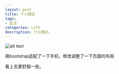 ```yaml
---
layout: post
title: 个人随记
tags:
- 生活
categories: Life
description: 个人随记。
---
```





![alt text](http://b116.photo.store.qq.com/psb?/440982b8-1f1e-473c-b41d-b630005d5f65/ouV4kF6PkV1HxYekLe96ktVlwzE2*gUkEbNBhc3CGO4!/b/dIXWKEW1FgAA&bo=6AMyAgAAAAABF.s!&rf=viewer_4)

用bootstrap适配了一下手机，修改调整了一下页面的布局

看上去更舒服一些。





